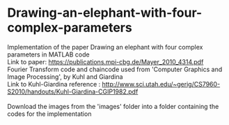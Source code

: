 # Drawing-an-elephant-with-four-complex-parameters
Implementation of the paper Drawing an elephant with four complex parameters in MATLAB code \
Link to paper: https://publications.mpi-cbg.de/Mayer_2010_4314.pdf \
Fourier Transform code and chaincode used from 'Computer Graphics and Image Processing', by Kuhl and Giardina \
Link to Kuhl-Giardina reference : http://www.sci.utah.edu/~gerig/CS7960-S2010/handouts/Kuhl-Giardina-CGIP1982.pdf \
 \
Download the images from the 'images' folder into a folder containing the codes for the implementation 
